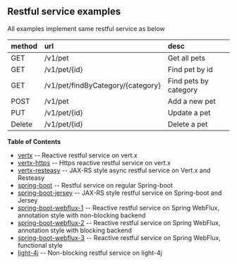 ## Restful service examples 

All examples implement same restful service as below

|method|url|desc|
|:---|:---|:---|
|GET|/v1/pet|Get all pets|
|GET|/v1/pet/{id}|Find pet by id|
|GET|/v1/pet/findByCategory/{category}|Find pets by category|
|POST|/v1/pet|Add a new pet|
|PUT|/v1/pet/{id}|Update a pet|
|Delete|/v1/pet/{id}|Delete a pet|

**Table of Contents**

- [vertx](vertx/) -- Reactive restful service on vert.x
- [vertx-https](vertx-https/) -- Https reactive restful service on vert.x
- [vertx-resteasy](vertx-resteasy/) -- JAX-RS style async restful service on Vert.x and Resteasy
- [spring-boot](spring-boot/) -- Restful service on regular Spring-boot
- [spring-boot-jersey](spring-boot-jersey/) -- JAX-RS style restful service on Spring-boot and Jersey
- [spring-boot-webflux-1](spring-boot-webflux-1/) -- Reactive restful service on Spring WebFlux, annotation style with non-blocking backend
- [spring-boot-webflux-2](spring-boot-webflux-2/) -- Reactive restful service on Spring WebFlux, annotation style with blocking backend
- [spring-boot-webflux-3](spring-boot-webflux-3/) -- Reactive restful service on Spring WebFlux, functional style
- [light-4j](light4j) -- Non-blocking restful service on light-4j